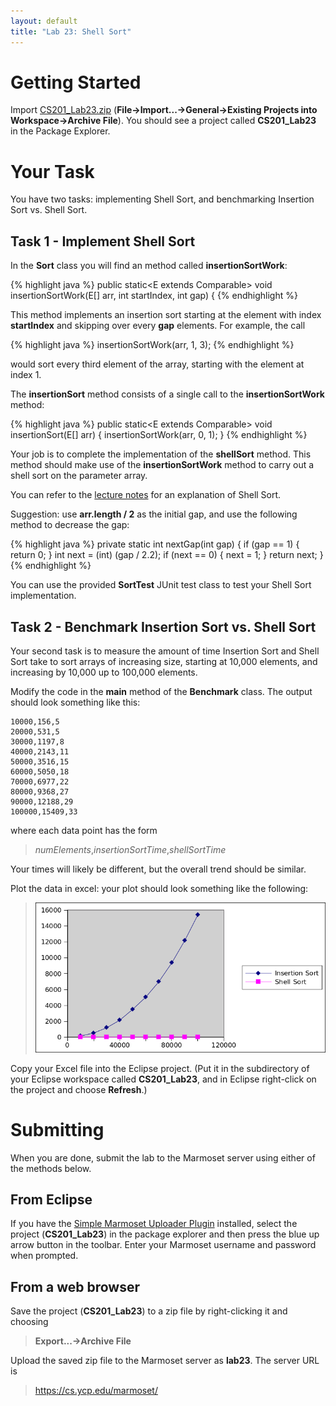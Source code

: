```yaml
---
layout: default
title: "Lab 23: Shell Sort"
---
```


Getting Started
===============

Import [CS201\_Lab23.zip](CS201_Lab23.zip) (**File&rarr;Import...&rarr;General&rarr;Existing Projects into Workspace&rarr;Archive File**). You should see a project called **CS201\_Lab23** in the Package Explorer.

Your Task
=========

You have two tasks: implementing Shell Sort, and benchmarking Insertion Sort vs. Shell Sort.

Task 1 - Implement Shell Sort
-----------------------------

In the **Sort** class you will find an method called **insertionSortWork**:

{% highlight java %}
public static<E extends Comparable<E>> void insertionSortWork(E[] arr, int startIndex, int gap) {
{% endhighlight %}

This method implements an insertion sort starting at the element with index **startIndex** and skipping over every **gap** elements. For example, the call

{% highlight java %}
insertionSortWork(arr, 1, 3);
{% endhighlight %}

would sort every third element of the array, starting with the element at index 1.

The **insertionSort** method consists of a single call to the **insertionSortWork** method:

{% highlight java %}
public static<E extends Comparable<E>> void insertionSort(E[] arr) {
    insertionSortWork(arr, 0, 1);
}
{% endhighlight %}

Your job is to complete the implementation of the **shellSort** method. This method should make use of the **insertionSortWork** method to carry out a shell sort on the parameter array.

You can refer to the [lecture notes](../lecture/lecture23.html) for an explanation of Shell Sort.

Suggestion: use **arr.length / 2** as the initial gap, and use the following method to decrease the gap:

{% highlight java %}
private static int nextGap(int gap) {
    if (gap == 1) {
        return 0;
    }
    int next = (int) (gap / 2.2);
    if (next == 0) {
        next = 1;
    }
    return next;
}
{% endhighlight %}

You can use the provided **SortTest** JUnit test class to test your Shell Sort implementation.

Task 2 - Benchmark Insertion Sort vs. Shell Sort
------------------------------------------------

Your second task is to measure the amount of time Insertion Sort and Shell Sort take to sort arrays of increasing size, starting at 10,000 elements, and increasing by 10,000 up to 100,000 elements.

Modify the code in the **main** method of the **Benchmark** class. The output should look something like this:

    10000,156,5
    20000,531,5
    30000,1197,8
    40000,2143,11
    50000,3516,15
    60000,5050,18
    70000,6977,22
    80000,9368,27
    90000,12188,29
    100000,15409,33

where each data point has the form

> *numElements*,*insertionSortTime*,*shellSortTime*

Your times will likely be different, but the overall trend should be similar.

Plot the data in excel: your plot should look something like the following:

> ![image](images/lab23/benchPlot.png)

Copy your Excel file into the Eclipse project. (Put it in the subdirectory of your Eclipse workspace called **CS201\_Lab23**, and in Eclipse right-click on the project and choose **Refresh**.)

Submitting
==========

When you are done, submit the lab to the Marmoset server using either of the methods below.

From Eclipse
------------

If you have the [Simple Marmoset Uploader Plugin](../resources/index.html) installed, select the project (**CS201\_Lab23**) in the package explorer and then press the blue up arrow button in the toolbar. Enter your Marmoset username and password when prompted.

From a web browser
------------------

Save the project (**CS201\_Lab23**) to a zip file by right-clicking it and choosing

> **Export...&rarr;Archive File**

Upload the saved zip file to the Marmoset server as **lab23**. The server URL is

> <https://cs.ycp.edu/marmoset/>
